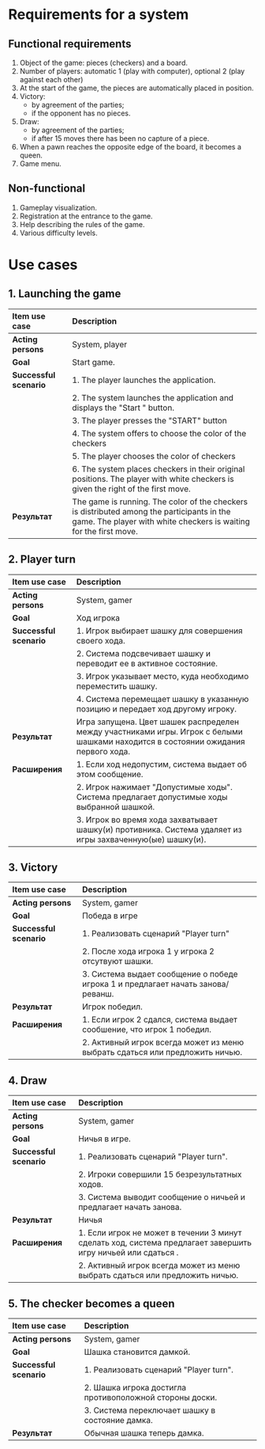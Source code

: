 # Requirements for a system
## Functional requirements
1. Object of the game: pieces (checkers) and a board.
2. Number of players: automatic 1 (play with computer), optional 2 (play against each other)
3. At the start of the game, the pieces are automatically placed in position.
4. Victory: 
    * by agreement of the parties; 
    * if the opponent has no pieces.
5. Draw:
    * by agreement of the parties;
    * if after 15 moves there has been no capture of a piece.
6. When a pawn reaches the opposite edge of the board, it becomes a queen.
7. Game menu.
## Non-functional
1. Gameplay visualization. 
2. Registration at the entrance to the game.
3. Help describing the rules of the game.
4. Various difficulty levels.
# Use cases
## 1. Launching the game
| Item use case | Description |
|:-----------|:------------|
| __Acting persons__ | System, player |
| __Goal__ | Start game. |
| __Successful scenario__ | 1. The player launches the application.
|| 2. The system launches the application and displays the "Start " button.
|| 3. The player presses the "START" button
|| 4. The system offers to choose the color of the checkers
|| 5. The player chooses the color of checkers
|| 6. The system places checkers in their original positions. The player with white checkers is given the right of the first move.
| __Результат__ | The game is running. The color of the checkers is distributed among the participants in the game. The player with white checkers is waiting for the first move. |
## 2. Player turn
| Item use case | Description |
|:-----------|:------------|
| __Acting persons__ | System, gamer |
| __Goal__ | Ход игрока |
| __Successful scenario__ | 1. Игрок выбирает шашку для совершения своего хода.
|| 2. Система подсвечивает шашку и переводит ее в активное состояние. 
|| 3. Игрок указывает место, куда необходимо переместить шашку.
|| 4. Система перемещает шашку в указанную позицию и передает ход другому игроку.
| __Результат__ | Игра запущена. Цвет шашек распределен между участниками игры. Игрок с белыми шашками находится в состоянии ожидания первого хода. |
| __Расширения__ | 1. Если ход недопустим, система выдает об этом сообщение. 
|| 2. Игрок нажимает "Допустимые ходы". Система предлагает допустимые ходы выбранной шашкой.
|| 3. Игрок во время хода захватывает шашку(и) противника. Система удаляет из игры захваченную(ые) шашку(и).
## 3. Victory
| Item use case | Description |
|:-----------|:------------|
| __Acting persons__ | System, gamer |
| __Goal__ | Победа в игре |
| __Successful scenario__ | 1. Реализовать сценарий "Player turn"
|| 2. После хода игрока 1 у игрока 2 отсутвуют шашки. 
|| 3. Система выдает сообщение о победе игрока 1 и предлагает начать занова/реванш.
| __Результат__ | Игрок победил. |
| __Расширения__ | 1. Если игрок 2 сдался, система выдает сообшение, что игрок 1 победил. 
|| 2. Активный игрок всегда может из меню выбрать сдаться или предложить ничью.
## 4. Draw
| Item use case | Description |
|:-----------|:------------|
| __Acting persons__ | System, gamer |
| __Goal__ | Ничья в игре. |
| __Successful scenario__ | 1. Реализовать сценарий "Player turn".
|| 2. Игроки совершили 15 безрезультатных ходов.
|| 3. Система выводит сообщение о ничьей и предлагает начать занова.
| __Результат__ | Ничья |
| __Расширения__ | 1. Если игрок не может в течении 3 минут сделать ход, система предлагает завершить игру ничьей или сдаться .
|| 2. Активный игрок всегда может из меню выбрать сдаться или предложить ничью.
## 5. The checker becomes a queen
| Item use case | Description |
|:-----------|:------------|
| __Acting persons__ | System, gamer |
| __Goal__ | Шашка становится дамкой. |
| __Successful scenario__ | 1. Реализовать сценарий "Player turn".
|| 2. Шашка игрока достигла противоположной стороны доски.
|| 3. Система переключает шашку в состояние дамка. 
| __Результат__ | Обычная шашка теперь дамка. |
